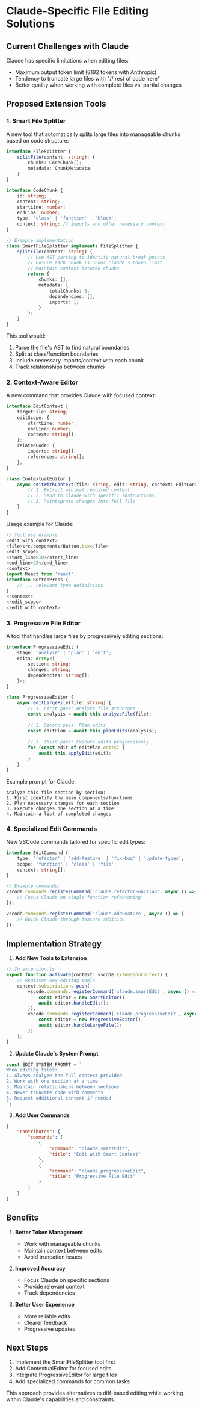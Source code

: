 # Claude-Specific File Editing Solutions

## Current Challenges with Claude

Claude has specific limitations when editing files:
- Maximum output token limit (8192 tokens with Anthropic)
- Tendency to truncate large files with "// rest of code here"
- Better quality when working with complete files vs. partial changes

## Proposed Extension Tools

### 1. Smart File Splitter

A new tool that automatically splits large files into manageable chunks based on code structure:

```typescript
interface FileSplitter {
    splitFile(content: string): {
        chunks: CodeChunk[];
        metadata: ChunkMetadata;
    }
}

interface CodeChunk {
    id: string;
    content: string;
    startLine: number;
    endLine: number;
    type: 'class' | 'function' | 'block';
    context: string; // imports and other necessary context
}

// Example implementation
class SmartFileSplitter implements FileSplitter {
    splitFile(content: string) {
        // Use AST parsing to identify natural break points
        // Ensure each chunk is under Claude's token limit
        // Maintain context between chunks
        return {
            chunks: [],
            metadata: {
                totalChunks: 0,
                dependencies: [],
                imports: []
            }
        };
    }
}
```

This tool would:
1. Parse the file's AST to find natural boundaries
2. Split at class/function boundaries
3. Include necessary imports/context with each chunk
4. Track relationships between chunks

### 2. Context-Aware Editor

A new command that provides Claude with focused context:

```typescript
interface EditContext {
    targetFile: string;
    editScope: {
        startLine: number;
        endLine: number;
        context: string[];
    };
    relatedCode: {
        imports: string[];
        references: string[];
    };
}

class ContextualEditor {
    async editWithContext(file: string, edit: string, context: EditContext) {
        // 1. Extract minimal required context
        // 2. Send to Claude with specific instructions
        // 3. Reintegrate changes into full file
    }
}
```

Usage example for Claude:
```typescript
// Tool use example
<edit_with_context>
<file>src/components/Button.tsx</file>
<edit_scope>
<start_line>10</start_line>
<end_line>25</end_line>
<context>
import React from 'react';
interface ButtonProps {
    // ... relevant type definitions
}
</context>
</edit_scope>
</edit_with_context>
```

### 3. Progressive File Editor

A tool that handles large files by progressively editing sections:

```typescript
interface ProgressiveEdit {
    stage: 'analyze' | 'plan' | 'edit';
    edits: Array<{
        section: string;
        changes: string;
        dependencies: string[];
    }>;
}

class ProgressiveEditor {
    async editLargeFile(file: string) {
        // 1. First pass: Analyze file structure
        const analysis = await this.analyzeFile(file);
        
        // 2. Second pass: Plan edits
        const editPlan = await this.planEdits(analysis);
        
        // 3. Third pass: Execute edits progressively
        for (const edit of editPlan.edits) {
            await this.applyEdit(edit);
        }
    }
}
```

Example prompt for Claude:
```
Analyze this file section by section:
1. First identify the main components/functions
2. Plan necessary changes for each section
3. Execute changes one section at a time
4. Maintain a list of completed changes
```

### 4. Specialized Edit Commands

New VSCode commands tailored for specific edit types:

```typescript
interface EditCommand {
    type: 'refactor' | 'add-feature' | 'fix-bug' | 'update-types';
    scope: 'function' | 'class' | 'file';
    context: string[];
}

// Example commands:
vscode.commands.registerCommand('claude.refactorFunction', async () => {
    // Focus Claude on single function refactoring
});

vscode.commands.registerCommand('claude.addFeature', async () => {
    // Guide Claude through feature addition
});
```

## Implementation Strategy

1. **Add New Tools to Extension**
```typescript
// In extension.ts
export function activate(context: vscode.ExtensionContext) {
    // Register new editing tools
    context.subscriptions.push(
        vscode.commands.registerCommand('claude.smartEdit', async () => {
            const editor = new SmartEditor();
            await editor.handleEdit();
        }),
        vscode.commands.registerCommand('claude.progressiveEdit', async () => {
            const editor = new ProgressiveEditor();
            await editor.handleLargeFile();
        })
    );
}
```

2. **Update Claude's System Prompt**
```typescript
const EDIT_SYSTEM_PROMPT = `
When editing files:
1. Always analyze the full context provided
2. Work with one section at a time
3. Maintain relationships between sections
4. Never truncate code with comments
5. Request additional context if needed
`;
```

3. **Add User Commands**
```json
{
    "contributes": {
        "commands": [
            {
                "command": "claude.smartEdit",
                "title": "Edit with Smart Context"
            },
            {
                "command": "claude.progressiveEdit",
                "title": "Progressive File Edit"
            }
        ]
    }
}
```

## Benefits

1. **Better Token Management**
   - Work with manageable chunks
   - Maintain context between edits
   - Avoid truncation issues

2. **Improved Accuracy**
   - Focus Claude on specific sections
   - Provide relevant context
   - Track dependencies

3. **Better User Experience**
   - More reliable edits
   - Clearer feedback
   - Progressive updates

## Next Steps

1. Implement the SmartFileSplitter tool first
2. Add ContextualEditor for focused edits
3. Integrate ProgressiveEditor for large files
4. Add specialized commands for common tasks

This approach provides alternatives to diff-based editing while working within Claude's capabilities and constraints.
